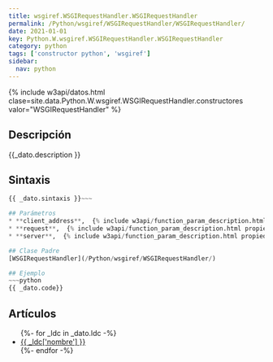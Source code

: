 ```yaml
---
title: wsgiref.WSGIRequestHandler.WSGIRequestHandler
permalink: /Python/wsgiref/WSGIRequestHandler/WSGIRequestHandler/
date: 2021-01-01
key: Python.W.wsgiref.WSGIRequestHandler.WSGIRequestHandler
category: python
tags: ['constructor python', 'wsgiref']
sidebar: 
  nav: python
---
```


{% include w3api/datos.html clase=site.data.Python.W.wsgiref.WSGIRequestHandler.constructores valor="WSGIRequestHandler" %}

## Descripción
{{_dato.description }}

## Sintaxis
~~~python
{{ _dato.sintaxis }}~~~

## Parámetros
* **client_address**,  {% include w3api/function_param_description.html propiedad=site.data.Python.W.wsgiref.WSGIRequestHandler.WSGIRequestHandler valor="client_address" %}
* **request**,  {% include w3api/function_param_description.html propiedad=site.data.Python.W.wsgiref.WSGIRequestHandler.WSGIRequestHandler valor="request" %}
* **server**,  {% include w3api/function_param_description.html propiedad=site.data.Python.W.wsgiref.WSGIRequestHandler.WSGIRequestHandler valor="server" %}

## Clase Padre
[WSGIRequestHandler](/Python/wsgiref/WSGIRequestHandler/)

## Ejemplo
~~~python
{{ _dato.code}}
~~~

## Artículos
<ul>
{%- for _ldc in _dato.ldc -%}
   <li>
       <a href="{{_ldc['url'] }}">{{ _ldc['nombre'] }}</a>
   </li>
{%- endfor -%}
</ul>
